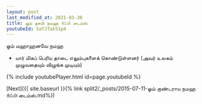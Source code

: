 ```yaml
---
layout: post
last_modified_at: 2021-03-30
title: ஓம் தசமி நமஹ ௧௦௮ டைம்ஸ்
youtubeId: SaTJTak51p4
---
```

 
 
 ஓம் மஹாஹனவே நமஹ  
 
 -  யார் மிகப் பெரிய தாடை எலும்புகளைக் கொண்டுள்ளனர் (அவர் உலகம் முழுவதையும் விழுங்க முடியும்) 
 
  
 
  
 
 
 
 
 
 


{% include youtubePlayer.html id=page.youtubeId %}
 
[Next]({{ site.baseurl }}{% link  split2/_posts/2015-07-11-ஓம் குண்டராய நமஹ ௧௦௮ டைம்ஸ்.md%})
 
